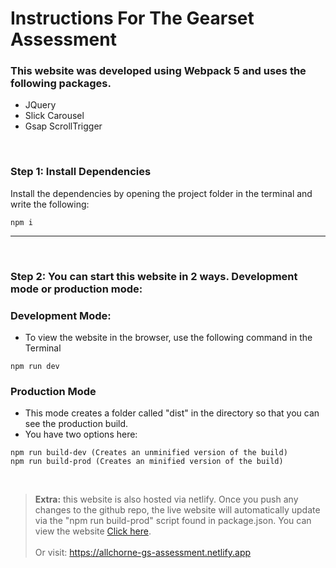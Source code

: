 # Instructions For The Gearset Assessment

### This website was developed using Webpack 5 and uses the following packages.
 - JQuery
 - Slick Carousel
 - Gsap ScrollTrigger

<br>


### **Step 1: Install Dependencies**

Install the dependencies by opening the project folder in the terminal and write the following: 

```
npm i
```
--- 
<br>

### **Step 2: You can start this website in 2 ways. Development mode or production mode:**

### Development Mode:
 - To view the website in the browser, use the following command in the Terminal

```
npm run dev
```

### Production Mode
 - This mode creates a folder called "dist" in the directory so that you can see the production build.
 - You have two options here: 
   

```
npm run build-dev (Creates an unminified version of the build)
npm run build-prod (Creates an minified version of the build)
```
<br>

> **Extra:** this website is also hosted via netlify. Once you push any changes to the github repo, the live website will automatically update via the "npm run build-prod" script found in package.json. You can view the website [Click here](https://allchorne-gs-assessment.netlify.app).<br><br> Or visit: https://allchorne-gs-assessment.netlify.app